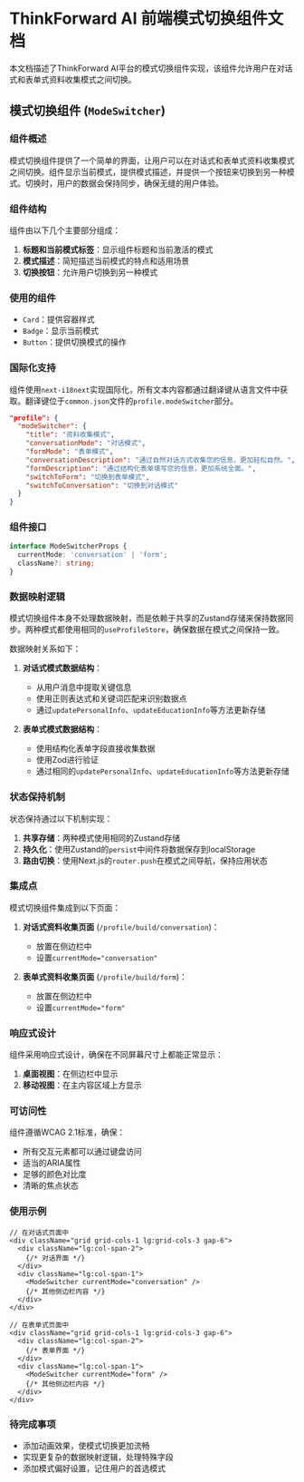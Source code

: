 # ThinkForward AI 前端模式切换组件文档

本文档描述了ThinkForward AI平台的模式切换组件实现，该组件允许用户在对话式和表单式资料收集模式之间切换。

## 模式切换组件 (`ModeSwitcher`)

### 组件概述

模式切换组件提供了一个简单的界面，让用户可以在对话式和表单式资料收集模式之间切换。组件显示当前模式，提供模式描述，并提供一个按钮来切换到另一种模式。切换时，用户的数据会保持同步，确保无缝的用户体验。

### 组件结构

组件由以下几个主要部分组成：

1. **标题和当前模式标签**：显示组件标题和当前激活的模式
2. **模式描述**：简短描述当前模式的特点和适用场景
3. **切换按钮**：允许用户切换到另一种模式

### 使用的组件

- `Card`：提供容器样式
- `Badge`：显示当前模式
- `Button`：提供切换模式的操作

### 国际化支持

组件使用`next-i18next`实现国际化，所有文本内容都通过翻译键从语言文件中获取。翻译键位于`common.json`文件的`profile.modeSwitcher`部分。

```json
"profile": {
  "modeSwitcher": {
    "title": "资料收集模式",
    "conversationMode": "对话模式",
    "formMode": "表单模式",
    "conversationDescription": "通过自然对话方式收集您的信息，更加轻松自然。",
    "formDescription": "通过结构化表单填写您的信息，更加系统全面。",
    "switchToForm": "切换到表单模式",
    "switchToConversation": "切换到对话模式"
  }
}
```

### 组件接口

```typescript
interface ModeSwitcherProps {
  currentMode: 'conversation' | 'form';
  className?: string;
}
```

### 数据映射逻辑

模式切换组件本身不处理数据映射，而是依赖于共享的Zustand存储来保持数据同步。两种模式都使用相同的`useProfileStore`，确保数据在模式之间保持一致。

数据映射关系如下：

1. **对话式模式数据结构**：
   - 从用户消息中提取关键信息
   - 使用正则表达式和关键词匹配来识别数据点
   - 通过`updatePersonalInfo`、`updateEducationInfo`等方法更新存储

2. **表单式模式数据结构**：
   - 使用结构化表单字段直接收集数据
   - 使用Zod进行验证
   - 通过相同的`updatePersonalInfo`、`updateEducationInfo`等方法更新存储

### 状态保持机制

状态保持通过以下机制实现：

1. **共享存储**：两种模式使用相同的Zustand存储
2. **持久化**：使用Zustand的`persist`中间件将数据保存到localStorage
3. **路由切换**：使用Next.js的`router.push`在模式之间导航，保持应用状态

### 集成点

模式切换组件集成到以下页面：

1. **对话式资料收集页面** (`/profile/build/conversation`)：
   - 放置在侧边栏中
   - 设置`currentMode="conversation"`

2. **表单式资料收集页面** (`/profile/build/form`)：
   - 放置在侧边栏中
   - 设置`currentMode="form"`

### 响应式设计

组件采用响应式设计，确保在不同屏幕尺寸上都能正常显示：

1. **桌面视图**：在侧边栏中显示
2. **移动视图**：在主内容区域上方显示

### 可访问性

组件遵循WCAG 2.1标准，确保：
- 所有交互元素都可以通过键盘访问
- 适当的ARIA属性
- 足够的颜色对比度
- 清晰的焦点状态

### 使用示例

```tsx
// 在对话式页面中
<div className="grid grid-cols-1 lg:grid-cols-3 gap-6">
  <div className="lg:col-span-2">
    {/* 对话界面 */}
  </div>
  <div className="lg:col-span-1">
    <ModeSwitcher currentMode="conversation" />
    {/* 其他侧边栏内容 */}
  </div>
</div>

// 在表单式页面中
<div className="grid grid-cols-1 lg:grid-cols-3 gap-6">
  <div className="lg:col-span-2">
    {/* 表单界面 */}
  </div>
  <div className="lg:col-span-1">
    <ModeSwitcher currentMode="form" />
    {/* 其他侧边栏内容 */}
  </div>
</div>
```

### 待完成事项

- 添加动画效果，使模式切换更加流畅
- 实现更复杂的数据映射逻辑，处理特殊字段
- 添加模式偏好设置，记住用户的首选模式
